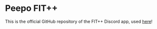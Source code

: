 # Peepo FIT++
This is the official GitHub repository of the FIT++ Discord app, used [here](https://discord.gg/2Bh93cXGJ3)!